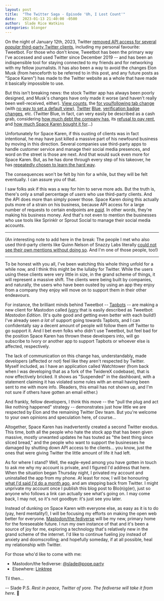```yaml
---
layout: post
title:  "The Twitter Saga - Episode 'Uh, I Lost Count'"
date:   2023-01-13 21:40:00 -0500
author:  Slade Rice Watkins
categories: blonger
---
```


On the night of January 12th, 2023, Twitter [removed API access for several *popular* third-party Twitter clients](https://www.theverge.com/2023/1/13/23553161/third-party-twitter-clients-apps-outage-twitterific-tweetbot), including my personal favourite: Tweetbot. For those who don't know, Tweetbot has been the primary way I've accessed and used Twitter since December 2019 -- and has been an indispensible tool for staying connected to my friends and for networking with my fellow journalists. It has also been a way to avoid the changes Elon Musk (from henceforth to be referred to in this post, and any future posts as "Space Karen") has made to the Twitter website as a whole that have made it basically impossible to use. 

But this isn't breaking news: the stock Twitter app has always been poorly designed, and Musk's changes have only made it worse (and haven't really been well-received, either). [View counts](https://twitter.com/TwitterSupport/status/1606055187348688896), the [for you/following tab change](https://twitter.com/TwitterSupport/status/1612966288300572672) (with [no way to set a default view](https://twitter.com/AirlineFlyer/status/1612966849200754688)), [Twitter](https://www.theverge.com/2022/12/12/23506335/twitter-blue-verified-checkmarks-return-impersonation) [Blue](https://www.theverge.com/2022/11/9/23450289/twitter-impersonators-official-mario-musk-jesus-valve), [verification badge changes](https://twitter.com/elonmusk/status/1596053664338440192), etc. (Twitter Blue, in fact, can very easily be described as a cash grab, considering [how much debt the company has](https://nypost.com/2023/01/10/twitters-debt-and-value-have-plunged-painfully-since-elon-musk-takeover-sources/), its [refusal to pay rent](https://www.cnbc.com/2022/12/13/twitter-reportedly-hasnt-paid-rent-on-its-office-spaces-for-weeks.html), and [how much Space Karen bought it for](https://web.archive.org/web/20220414103558/https://www.bloomberg.com/news/articles/2022-04-14/elon-musk-launches-43-billion-hostile-takeover-of-twitter)...)

Unfortunately for Space Karen, if this ousting of clients was in fact intentional, he may have just killed a massive part of his newfound business by moving in this direction. Several companies use third-party apps to handle customer service and manage their social media presences, and word on the street is those are next. And that would suck even more for Space Karen. But, as he has done through every step of his takeover, he has [repeatedly chosen to learn the hard way](https://www.inc.com/jason-aten/twitters-latest-feature-is-how-you-know-elon-musk-is-in-over-his-head-its-cautionary-tale-every-business-needs-to-hear.html). 

The consequences won't be felt by him for a while, but they will be felt eventually. I can assure you of that. 

I saw folks ask if this was a way for him to serve more ads. But the truth is, there's only a small percentage of *users* who use third-party clients. And the API does more than simply power those. Space Karen doing this actually puts more of a strain on his business, because API access for a large number of requests to certain endpoints are [*paid*](https://developer.twitter.com/en/products/twitter-api). In other words, they're making his business money. And that's not even to mention the businesses who use tools like Sprinklr or Sprout Social to manage their social media accounts. 

---
(An interesting note to add here in the break: The people I met who also used third-party clients like Quinn Nelson of Snazzy Labs literally [could not see their own mentions without doing so](https://twitter.com/SnazzyQ/status/1456738492105461764). And I'm one of those people, too!)

---

To be honest with you all, I've been watching this whole thing unfold for a while now, and I think this might be the lullaby for Twitter. While the users using these clients were very little in size, in the grand scheme of things, it will represent a massive shift. The clients were being built by companies, and naturally, the users who have been ousted by using an app they enjoy from a company they enjoy will move on to support them in their other endeavours. 

For instance, the brilliant minds behind Tweetbot -- [Tapbots](https://tapbots.com) -- are making a new client for Mastodon called [*Ivory*](https://tapbots.com/ivory/) that is easily described as Tweetbot: *Mastodon Edition*. (It's quite good and getting even better with each build!) I've already seen *a lot* of support going towards Tapbots, and I can confidentally say a decent amount of people will follow them off Twitter to go support it.  And I bet even folks who didn't use Tweetbot, but feel bad for the position Space Karen has thrown these developers into, will go subscribe to Ivory or another app to support Tapbots or whoever else is affected, respectively. 

The lack of communication on this change has, understandably, made developers (affected or not) feel like they aren't respected by Twitter. Myself included, as I have an application called Watchtower (from back when I was developing that as a fork of the TwidereX codebase), that is now effectively bricked. It shows as "Suspended" in the dashboard, with a statement claiming it has violated some rules with an email having been sent to me with more info. (Readers, this email has not shown up, and I'm not sure if others have gotten an email either.) 

And frankly, fellow developers, I think this move -- the "pull the plug and act like nothing happened" strategy -- demonstrates just how little we are respected by Elon and the remaining Twitter Dev team. But you're welcome to your own opinions and speculation here, of course...

Altogether, Space Karen has inadvertently created a second Twitter exodus. This time, both all the people who hate the stock app that has been given massive, mostly unwanted updates he has touted as "the best thing since sliced bread," and the people who want to support the businesses he damaged by shutting down API access to the clients... you know, just the ones that were giving Twitter the little amount of life it had left.

As for where I stand? Well, the eagle-eyed among you have gotten in touch to ask me why my account is private, and I figured I'd address that here. When the situation began Thursday night, I privated my account and uninstalled the app from my phone. At least for now, I will be honouring [what I'd said I'd do a month ago](https://www.sladewatkins.com/blonger/i-think-i-am-done-with-twitter-for-now/), and am stepping back from Twitter. I might unprivate my account once I publish this blog post to Blo(n)g(er), just so anyone who follows a link can actually see what's going on. I may come back, I may not, so it's not goodbye: it's just see you later.

Instead of dunking on Space Karen with everyone else, as easy as it is to do (yay, herd mentality!), I will be focusing my efforts on making the open web better for everyone. [Mastodon/the fediverse](https://pope.party/@slade) will be my new, primary home for the foreseeable future. I run my own instance of that and it's been a source of joy for me, exploring a technology that's relatively new in the grand scheme of the internet. I'd like to continue fueling joy instead of anxiety and doomscrolling; and hopefully someday, if at all possible, heal my relationship with Twitter.

For those who'd like to come with me:
- Mastodon/the fediverse: [@slade@pope.party](https://pope.party/@slade)
- Elsewhere: [Linktree](https://linktr.ee/sladewatkins)

Til then...  

-- Slade
P.S. *Rest in peace, Twitter of yore. The fediverse will take it from here.* 💙